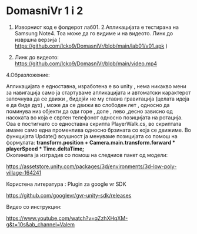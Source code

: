 # DomasniVr 1 i 2
1. Изворниот код е фолдерот лаб01.
2.Апликацијата е тестирана на Samsung Note4. Тоа може да го видиме и на видеото.
Линк до извршна верзија ( https://github.com/Icko9/DomasniVr/blob/main/lab01/v01.apk )

3. Линк до видеото:
 https://github.com/Icko9/DomasniVr/blob/main/video.mp4

4.Образложение: 

Апликацијата е едноставна, изработена е во unity , нема никакво мени за навигација само ја стартуваме апликацијата и автоматски карактерот започнува да се движи , бидејќи не му ставив гравитација (целата идеја е да биде дух) , може да се движи во слободен лет , односно да поминува низ објекти да оди горе , доле , лево ,десно зависно од насоката во која е свртен телефонот односно позицијата на ротација.
Ова е постигнато со едноставна скрипта PlayerWalk.cs, во скриптата имаме само една променлива односно брзината со која се движиме. Во функцијата Update() всушност ја менуваме позицијата со помош на формулата: 
  **transform.position + Camera.main.transform.forward * playerSpeed * Time.deltaTime;**  
Околината ја изградив со помош на следниов пакет од модели:

https://assetstore.unity.com/packages/3d/environments/3d-low-poly-village-164241

Користена литература :
Plugin za google vr SDK

https://github.com/googlevr/gvr-unity-sdk/releases

Видео со инструкции:

https://www.youtube.com/watch?v=qZzhXHqXM-g&t=10s&ab_channel=Valem


  
